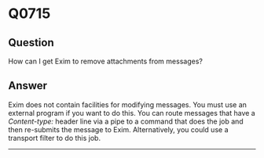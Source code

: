 Q0715
=====

Question
--------

How can I get Exim to remove attachments from messages?

Answer
------

Exim does not contain facilities for modifying messages. You must use an
external program if you want to do this. You can route messages that
have a *Content-type:* header line via a pipe to a command that does the
job and then re-submits the message to Exim. Alternatively, you could
use a transport filter to do this job.

* * * * *
